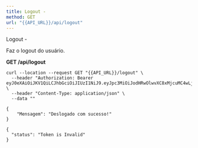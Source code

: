 ```yaml
---
title: Logout -
method: GET
url: "{{API_URL}}/api/logout"
---
```



Logout - 

Faz o logout do usuário.

**GET /api/logout**

```request:cURL
curl --location --request GET "{{API_URL}}/logout" \
  --header "Authorization: Bearer eyJ0eXAiOiJKV1QiLCJhbGciOiJIUzI1NiJ9.eyJpc3MiOiJodHRwOlwvXC8xMjcuMC4wLjE6ODAwMFwvYXBpXC9hdXRlbnRpY2FjYW8iLCJpYXQiOjE1OTEzODYxNDksImV4cCI6MTU5MTM4OTc0OSwibmJmIjoxNTkxMzg2MTQ5LCJqdGkiOiJSU0lzVVJhd1p3bktzbUR0Iiwic3ViIjoiOWI4OWJmNGUtYjJiMi00NWUwLTgyMWQtOWExZjIwOTA1ZDk3IiwicHJ2IjoiZTZkNjA2MDAwM2RkZDZkNzc5NjJjMDNjYjJiYjMyMjI5YmNlYTFjNSJ9.f1R3KbrIG8tFDc1BajkA4ntEKm2xI7Hj2i7_nNEMoUc" \
  --header "Content-Type: application/json" \
  --data ""
```


```response:200
{
    "Mensagem": "Deslogado com sucesso!"
}

```


```response:401
{
  "status": "Token is Invalid"
}

```